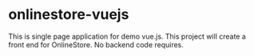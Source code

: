 # onlinestore-vuejs
This is single page application for demo vue.js. This project will create a front end for OnlineStore. No backend code requires.

